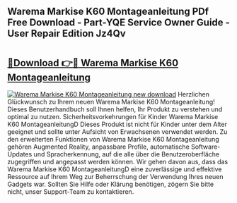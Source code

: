 ## Warema Markise K60 Montageanleitung PDf Free Download - Part-YQE Service Owner Guide - User Repair Edition Jz4Qv

# <h2><a href="http://df717w.blite.top/?on=Warema+Markise+K60+Montageanleitung">🔗Download 👉🔴 Warema Markise K60 Montageanleitung</a></h2>

[![Warema Markise K60 Montageanleitung new download](https://i.imgur.com/lujVjoI.png)](http://df717w.blite.top/?on=Warema+Markise+K60+Montageanleitung)
Herzlichen Glückwunsch zu Ihrem neuen Warema Markise K60 Montageanleitung! Dieses Benutzerhandbuch soll Ihnen helfen, Ihr Produkt zu verstehen und optimal zu nutzen. Sicherheitsvorkehrungen für Kinder Warema Markise K60 MontageanleitungD Dieses Produkt ist nicht für Kinder unter dem Alter geeignet und sollte unter Aufsicht von Erwachsenen verwendet werden. Zu den erweiterten Funktionen von Warema Markise K60 Montageanleitung gehören Augmented Reality, anpassbare Profile, automatische Software-Updates und Spracherkennung, auf die alle über die Benutzeroberfläche zugegriffen und angepasst werden können. Wir gehen davon aus, dass das Warema Markise K60 MontageanleitungD eine zuverlässige und effektive Ressource auf Ihrem Weg zur Beherrschung der Verwendung Ihres neuen Gadgets war. Sollten Sie Hilfe oder Klärung benötigen, zögern Sie bitte nicht, unser Support-Team zu kontaktieren.
